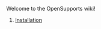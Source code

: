 Welcome to the OpenSupports wiki!

1. [Installation](https://github.com/opensupports/opensupports/wiki/Installation)